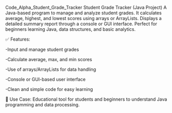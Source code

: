 Code_Alpha_Student_Grade_Tracker Student Grade Tracker (Java Project) A Java-based program to manage and analyze student grades. It calculates average, highest, and lowest scores using arrays or ArrayLists. Displays a detailed summary report through a console or GUI interface. Perfect for beginners learning Java, data structures, and basic analytics.

✅ Features:

-Input and manage student grades

-Calculate average, max, and min scores

-Use of arrays/ArrayLists for data handling

-Console or GUI-based user interface

-Clean and simple code for easy learning

🔗 Use Case: Educational tool for students and beginners to understand Java programming and data processing.
